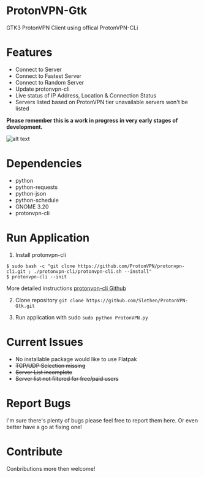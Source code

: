 # ProtonVPN-Gtk
GTK3 ProtonVPN Client using offical ProtonVPN-CLi

# Features
- Connect to Server
- Connect to Fastest Server
- Connect to Random Server
- Update protonvpn-cli
- Live status of IP Address, Location & Connection Status
- Servers listed based on ProtonVPN tier unavailable servers won't be listed

**Please remember this is a work in progress in very early stages of development.**

![alt text](https://i.imgur.com/JaM7sCu.png "ProtonVPN-GTK Screenshot")

# Dependencies
- python
- python-requests
- python-json
- python-schedule
- GNOME 3.20
- protonvpn-cli

# Run Application
1. Install protonvpn-cli
```
$ sudo bash -c "git clone https://github.com/ProtonVPN/protonvpn-cli.git ; ./protonvpn-cli/protonvpn-cli.sh --install"
$ protonvpn-cli --init
```

More detailed instructions
[protonvpn-cli Github](https://github.com/ProtonVPN/protonvpn-cli)

2. Clone repository
`git clone https://github.com/Slethen/ProtonVPN-Gtk.git`

3. Run application with sudo
`sudo python ProtonVPN.py`

# Current Issues
- No installable package would like to use Flatpak
- ~~TCP/UDP Selection missing~~
- ~~Server List incomplete~~
- ~~Server list not filtered for free/paid users~~

# Report Bugs
I'm sure there's plenty of bugs please feel free to report them here.
Or even better have a go at fixing one!

# Contribute
Conbributions more then welcome!
